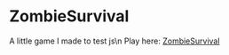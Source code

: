 # ZombieSurvival
A little game I made to test js\n
Play here:
[ZombieSurvival](https://a3therium.github.io/ZombieSurvival/)
